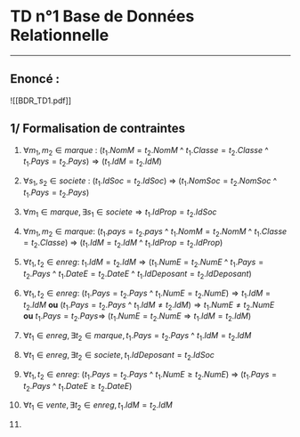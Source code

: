 # TD n°1 Base de Données Relationnelle
---
## Enoncé :
![[BDR_TD1.pdf]]

## 1/ Formalisation de contraintes

1. $\forall m_{1},m_{2} \in marque$ : 
$(t_{1}.NomM = t_{2}.NomM$ ^ $t_{1}.Classe = t_{2}.Classe$ ^ $t_{1}.Pays= t_{2}.Pays) \Rightarrow (t_{1}.IdM = t_{2}.IdM)$           

2. $\forall s_{1},s_{2} \in societe$ :
($t_{1}.IdSoc = t_{2}.IdSoc$) $\Rightarrow$ ($t_{1}.NomSoc = t_{2}.NomSoc$ ^ $t_{1}.Pays = t_{2}.Pays$)

3. $\forall m_{1} \in marque, \exists s_{1} \in societe \Rightarrow t_{1}.IdProp = t_{2}.IdSoc$ 

4. $\forall m_{1},m_{2} \in marque :$
($t_{1}.pays = t_{2}.pays$ ^ $t_{1}.NomM = t_{2}.NomM$ ^ $t_{1}.Classe = t_{2}.Classe$) $\Rightarrow$ ($t_{1}.IdM = t_{2}.IdM$ ^ $t_{1}.IdProp = t_{2}.IdProp$)

5. $\forall t_{1},t_{2} \in enreg:$
$t_{1}.IdM = t_{2}.IdM \Rightarrow (t_{1}.NumE = t_{2}.NumE$ ^ $t_{1}.Pays = t_{2}.Pays$ ^ $t_{1}.DateE = t_{2}.DateE$ ^ $t_{1}.IdDeposant = t_{2}.IdDeposant$)

6. $\forall t_{1},t_{2} \in enreg:$
($t_{1}.Pays = t_{2}.Pays$ ^ $t_{1}.NumE = t_{2}.NumE) \Rightarrow t_{1}.IdM= t_{2}.IdM$ 
**ou**
($t_{1}.Pays = t_{2}.Pays$ ^ $t_{1}.IdM \neq t_{2}.IdM) \Rightarrow t_{1}.NumE \neq t_{2}.NumE$  
**ou**
$t_{1}.Pays = t_{2}.Pays \Rightarrow$  ($t_{1}.NumE = t_{2}.NumE \Rightarrow t_{1}.IdM= t_{2}.IdM$) 

7. $\forall t_{1} \in enreg, \exists t_{2} \in marque, t_{1}.Pays= t_2.Pays$ ^ $t_{1}.IdM = t_{2}.IdM$

8. $\forall t_{1} \in enreg, \exists t_{2} \in societe, t_1.IdDeposant = t_{2}.IdSoc$ 

9. $\forall t_{1},t_{2} \in enreg:$
($t_{1}.Pays = t_{2}.Pays$ ^ $t_{1}.NumE \geq t_{2}.NumE$) $\Rightarrow$ ($t_{1}.Pays = t_{2}.Pays$ ^ $t_{1}.DateE \geq t_{2}.DateE$)

10. $\forall t_{1} \in vente, \exists t_{2} \in enreg, t_{1}.IdM = t_{2}.IdM$

11. 